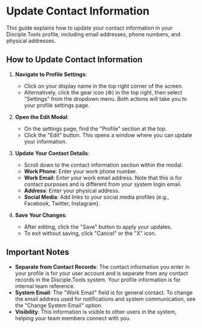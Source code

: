 # Update Contact Information

This guide explains how to update your contact information in your Disciple.Tools profile, including email addresses, phone numbers, and physical addresses.

## How to Update Contact Information

1.  **Navigate to Profile Settings**:
    *   Click on your display name in the top right corner of the screen.
    *   Alternatively, click the gear icon (⚙️) in the top right, then select "Settings" from the dropdown menu. Both actions will take you to your profile settings page.

2.  **Open the Edit Modal**:
    *   On the settings page, find the "Profile" section at the top.
    *   Click the "Edit" button. This opens a window where you can update your information.

3.  **Update Your Contact Details**:
    *   Scroll down to the contact information section within the modal.
    *   **Work Phone**: Enter your work phone number.
    *   **Work Email**: Enter your work email address. Note that this is for contact purposes and is different from your system login email.
    *   **Address**: Enter your physical address.
    *   **Social Media**: Add links to your social media profiles (e.g., Facebook, Twitter, Instagram).

4.  **Save Your Changes**:
    *   After editing, click the "Save" button to apply your updates.
    *   To exit without saving, click "Cancel" or the "X" icon.

## Important Notes

*   **Separate from Contact Records**: The contact information you enter in your profile is for your user account and is separate from any contact records in the Disciple.Tools system. Your profile information is for internal team reference.
*   **System Email**: The "Work Email" field is for general contact. To change the email address used for notifications and system communication, see the "Change System Email" option.
*   **Visibility**: This information is visible to other users in the system, helping your team members connect with you.